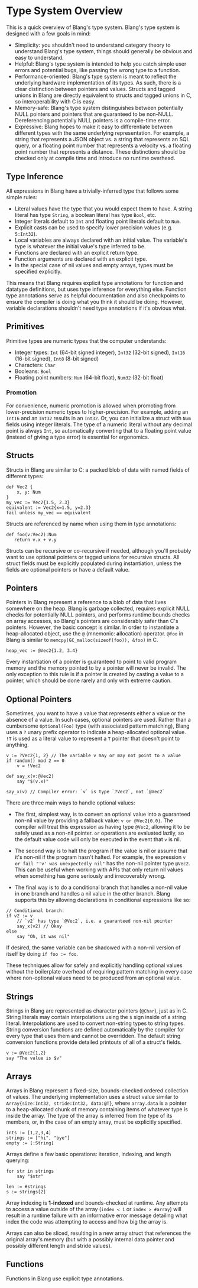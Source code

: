 # Type System Overview

This is a quick overview of Blang's type system. Blang's type system is designed
with a few goals in mind:

- Simplicity: you shouldn't need to understand category theory to understand
  Blang's type system, things should generally be obvious and easy to
  understand.
- Helpful: Blang's type system is intended to help you catch simple user errors
  and potential bugs, like passing the wrong type to a function.
- Performance-oriented: Blang's type system is meant to reflect the underlying
  hardware implementation of its types. As such, there is a clear distinction
  between pointers and values. Structs and tagged unions in Blang are directly
  equivalent to structs and tagged unions in C, so interoperability with C is
  easy.
- Memory-safe: Blang's type system distinguishes between potentially NULL
  pointers and pointers that are guaranteed to be non-NULL. Dereferencing
  potentially NULL pointers is a compile-time error.
- Expressive: Blang hopes to make it easy to differentiate between different
  types with the same underlying representation. For example, a string that
  represents a JSON object vs. a string that represents an SQL query, or a
  floating point number that represents a velocity vs. a floating point number
  that represents a distance. These distinctions should be checked only at
  compile time and introduce no runtime overhead.

## Type Inference

All expressions in Blang have a trivially-inferred type that follows some simple rules:

- Literal values have the type that you would expect them to have. A string
  literal has type `String`, a boolean literal has type `Bool`, etc.
- Integer literals default to `Int` and floating point literals default to `Num`.
- Explicit casts can be used to specify lower precision values (e.g. `5:Int32`).
- Local variables are always declared with an initial value. The variable's
  type is whatever the initial value's type inferred to be.
- Functions are declared with an explicit return type.
- Function arguments are declared with an explicit type.
- In the special case of nil values and empty arrays, types must be specified
  explicitly.

This means that Blang requires explicit type annotations for function and
datatype definitions, but uses type inference for everything else. Function
type annotations serve as helpful documentation and also checkpoints to ensure
the compiler is doing what you think it should be doing. However, variable
declarations shouldn't need type annotations if it's obvious what.

## Primitives

Primitive types are numeric types that the computer understands:

- Integer types: `Int` (64-bit signed integer), `Int32` (32-bit signed), `Int16` (16-bit signed), `Int8` (8-bit signed)
- Characters: `Char`
- Booleans: `Bool`
- Floating point numbers: `Num` (64-bit float), `Num32` (32-bit float)

### Promotion

For convenience, numeric promotion is allowed when promoting from
lower-precision numeric types to higher-precision. For example, adding an
`Int16` and an `Int32` results in an `Int32`. Or, you can initialize a struct
with `Num` fields using integer literals. The type of a numeric literal without
any decimal point is always `Int`, so automatically converting that to a
floating point value (instead of giving a type error) is essential for
ergonomics.

## Structs

Structs in Blang are similar to C: a packed blob of data with named fields of different types:

```blang
def Vec2 {
    x, y: Num
}
my_vec := Vec2{1.5, 2.3}
equivalent := Vec2{x=1.5, y=2.3}
fail unless my_vec == equivalent
```

Structs are referenced by name when using them in type annotations:

```blang
def foo(v:Vec2):Num
   return v.x + v.y
```

Structs can be recursive or co-recursive if needed, although you'll probably
want to use optional pointers or tagged unions for recursive structs. All
struct fields must be explicitly populated during instantiation, unless the
fields are optional pointers or have a default value.

## Pointers

Pointers in Blang represent a reference to a blob of data that lives somewhere
on the heap. Blang is garbage collected, requires explicit NULL checks for
potentially NULL pointers, and performs runtime bounds checks on array
accesses, so Blang's pointers are considerably safer than C's pointers.
However, the basic concept is similar. In order to instantiate a heap-allocated
object, use the `@` (mnemonic: **a**llocation) operator. `@foo` in Blang is
similar to `memcpy(GC_malloc(sizeof(foo)), &foo)` in C.

```blang
heap_vec := @Vec2{1.2, 3.4}
```

Every instantiation of a pointer is guaranteed to point to valid program memory
and the memory pointed to by a pointer will never be invalid. The only
exception to this rule is if a pointer is created by casting a value to a
pointer, which should be done rarely and only with extreme caution.

## Optional Pointers

Sometimes, you want to have a value that represents either a value or the
absence of a value. In such cases, optional pointers are used. Rather than a
cumbersome `Optional(Foo)` type (with associated pattern matching), Blang uses
a `?` unary prefix operator to indicate a heap-allocated optional value. `!T`
is used as a literal value to represent a `T` pointer that doesn't point to
anything.

```blang
v := ?Vec2{1, 2} // The variable v may or may not point to a value
if random() mod 2 == 0
    v = !Vec2

def say_x(v:@Vec2)
    say "$(v.x)"

say_x(v) // Compiler error: `v` is type `?Vec2`, not `@Vec2`
```

There are three main ways to handle optional values:

- The first, simplest way, is to convert an optional value into a guaranteed
  non-nil value by providing a fallback value: `v or @Vec2{0,0}`. The compiler
  will treat this expression as having type `@Vec2`, allowing it to be safely
  used as a non-nil pointer. `or` operations are evaluated lazily, so the
  default value code will only be executed in the event that `v` is nil.

- The second way is to halt the program if the value is nil or assume that it's
  non-nil if the program hasn't halted. For example, the expression `v or fail
  "'v' was unexpectedly nil"` has the non-nil pointer type `@Vec2`. This can be
  useful when working with APIs that only return nil values when something has
  gone seriously and irrecoverably wrong.

- The final way is to do a conditional branch that handles a non-nil value in
  one branch and handles a nil value in the other branch. Blang supports this
  by allowing declarations in conditional expressions like so:

```blang
// Conditional branch:
if v2 := v
    // `v2` has type `@Vec2`, i.e. a guaranteed non-nil pointer
    say_x(v2) // Okay
else
    say "Oh, it was nil"
```

If desired, the same variable can be shadowed with a non-nil version of itself
by doing `if foo := foo`.

These techniques allow for safely and explicitly handling optional values
without the boilerplate overhead of requiring pattern matching in every case
where non-optional values need to be produced from an optional value. 

## Strings

Strings in Blang are represented as character pointers (`@Char`), just as in C.
String literals may contain interpolations using the `$` sign inside of a
string literal. Interpolations are used to convert non-string types to string
types. String conversion functions are defined automatically by the compiler
for every type that uses them and cannot be overridden. The default string
conversion functions provide detailed printouts of all of a struct's fields.

```blang
v := @Vec2{1,2}
say "The value is $v"
```

## Arrays

Arrays in Blang represent a fixed-size, bounds-checked ordered collection of
values. The underlying implementation uses a struct value similar to
`Array{size:Int32, stride:Int32, data:@T}`, where `array.data` is a pointer to
a heap-allocated chunk of memory containing items of whatever type is inside
the array. The type of the array is inferred from the type of its members, or,
in the case of an empty array, must be explicitly specified.

```blang
ints := [1,2,3,4]
strings := ["hi", "bye"]
empty := [:String]
```

Arrays define a few basic operations: iteration, indexing, and length querying:

```blang
for str in strings
    say "$str"

len := #strings
s := strings[2]
```

Array indexing is **1-indexed** and bounds-checked at runtime. Any attempts to
access a value outside of the array (`index < 1` or `index > #array`) will
result in a runtime failure with an informative error message detailing what
index the code was attempting to access and how big the array is.

Arrays can also be sliced, resulting in a new array struct that references the
original array's memory (but with a possibly internal data pointer and possibly
different length and stride values).

## Functions

Functions in Blang use explicit type annotations.

